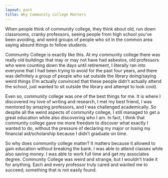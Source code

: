 ```yaml
---
layout: post
title: Why Community College Matters
---
```

When people think of community college, they think about old, run down classrooms, cranky professors, seeing people from high school you’ve been avoiding, and weird groups of people who sit in the common area saying absurd things to fellow students.

Community College is exactly like this. At my community college there was really old buildings that may or may not have had asbestos, old professors who were counting down the days until retirement, I literally ran into everyone that I had been trying to avoid for the past four years, and there was definitely a group of people who sat outside the library doing/saying weird things (I’m actually convinced that these people didn’t actually attend the school, just wanted to sit outside the library and attempt to look cool).

Even so, community college was one of the best things for me. It is where I discovered my love of writing and research, I met my best friend, I was mentored by amazing professors, and I was challenged academically. So despite all the weird aspects of community college, I still managed to get a great education while also discovering who I am. In fact, I think that community college gave me more freedom to discover what exactly I wanted to do, without the pressure of declaring my major or losing my financial aid/scholarship because I didn’t graduate on time.

So why does community college matter? It matters because it allowed to gain education without breaking the bank. I was able to attend classes while also saving money. I was able to work full time and get my associates degree. Community College was weird and strange, but I wouldn’t trade it for anything. Each and every professor truly cared and wanted me to succeed; something that is not easily found.
